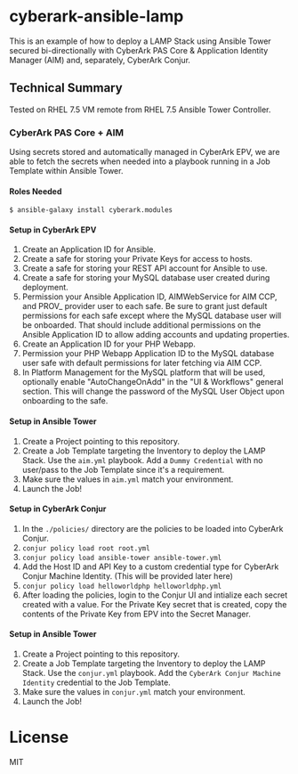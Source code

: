 # cyberark-ansible-lamp

This is an example of how to deploy a LAMP Stack using Ansible Tower secured bi-directionally with CyberArk PAS Core & Application Identity Manager (AIM) and, separately, CyberArk Conjur.

## Technical Summary

Tested on RHEL 7.5 VM remote from RHEL 7.5 Ansible Tower Controller.

### CyberArk PAS Core + AIM

Using secrets stored and automatically managed in CyberArk EPV, we are able to fetch the secrets when needed into a playbook running in a Job Template within Ansible Tower.

#### Roles Needed

`$ ansible-galaxy install cyberark.modules`

#### Setup in CyberArk EPV

1. Create an Application ID for Ansible.
2. Create a safe for storing your Private Keys for access to hosts.
3. Create a safe for storing your REST API account for Ansible to use.
4. Create a safe for storing your MySQL database user created during deployment.
5. Permission your Ansible Application ID, AIMWebService for AIM CCP, and PROV_ provider user to each safe.  Be sure to grant just default permissions for each safe except where the MySQL database user will be onboarded.  That should include additional permissions on the Ansible Application ID to allow adding accounts and updating properties.
6. Create an Application ID for your PHP Webapp.
7. Permission your PHP Webapp Application ID to the MySQL database user safe with default permissions for later fetching via AIM CCP.
8. In Platform Management for the MySQL platform that will be used, optionally enable "AutoChangeOnAdd" in the "UI & Workflows" general section.  This will change the password of the MySQL User Object upon onboarding to the safe.

#### Setup in Ansible Tower

1. Create a Project pointing to this repository.
2. Create a Job Template targeting the Inventory to deploy the LAMP Stack.  Use the `aim.yml` playbook.  Add a `Dummy Credential` with no user/pass to the Job Template since it's a requirement.
3. Make sure the values in `aim.yml` match your environment.
4. Launch the Job!

#### Setup in CyberArk Conjur

1. In the `./policies/` directory are the policies to be loaded into CyberArk Conjur.
2. `conjur policy load root root.yml`
3. `conjur policy load ansible-tower ansible-tower.yml`
4. Add the Host ID and API Key to a custom credential type for CyberArk Conjur Machine Identity. (This will be provided later here)
5. `conjur policy load helloworldphp helloworldphp.yml`
6. After loading the policies, login to the Conjur UI and intialize each secret created with a value.  For the Private Key secret that is created, copy the contents of the Private Key from EPV into the Secret Manager.

#### Setup in Ansible Tower

1. Create a Project pointing to this repository.
2. Create a Job Template targeting the Inventory to deploy the LAMP Stack.  Use the `conjur.yml` playbook.  Add the `CyberArk Conjur Machine Identity` credential to the Job Template.
3. Make sure the values in `conjur.yml` match your environment.
4. Launch the Job!

# License

MIT
